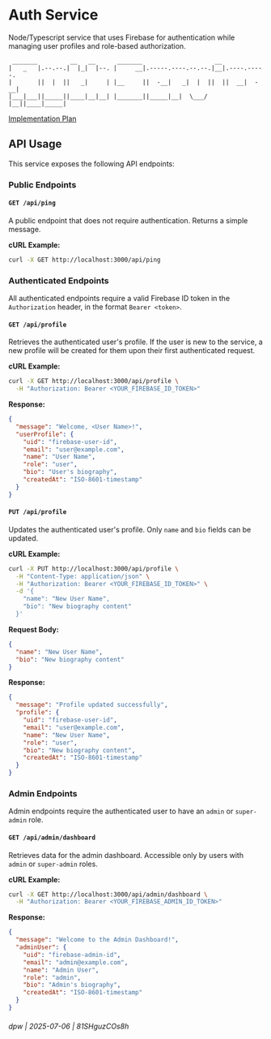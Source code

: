 # Auth Service

Node/Typescript service that uses Firebase for authentication while managing user profiles and role-based authorization.

```
 _______         __   __      _______                    __             
|   _   |.--.--.|  |_|  |--. |     __|.-----.----.--.--.|__|.----.-----.
|       ||  |  ||   _|     | |__     ||  -__|   _|  |  ||  ||  __|  -__|
|___|___||_____||____|__|__| |_______||_____|__|  \___/ |__||____|_____|
```

[Implementation Plan](https://aistudio.google.com/app/prompts/1LzX-RFOvT6lvmbSHu1FoiY3bRnD2NFAC)

## API Usage

This service exposes the following API endpoints:

### Public Endpoints

#### `GET /api/ping`
A public endpoint that does not require authentication. Returns a simple message.

**cURL Example:**
```bash
curl -X GET http://localhost:3000/api/ping
```

### Authenticated Endpoints

All authenticated endpoints require a valid Firebase ID token in the `Authorization` header, in the format `Bearer <token>`.

#### `GET /api/profile`
Retrieves the authenticated user's profile. If the user is new to the service, a new profile will be created for them upon their first authenticated request.

**cURL Example:**
```bash
curl -X GET http://localhost:3000/api/profile \
  -H "Authorization: Bearer <YOUR_FIREBASE_ID_TOKEN>"
```

**Response:**
```json
{
  "message": "Welcome, <User Name>!",
  "userProfile": {
    "uid": "firebase-user-id",
    "email": "user@example.com",
    "name": "User Name",
    "role": "user",
    "bio": "User's biography",
    "createdAt": "ISO-8601-timestamp"
  }
}
```

#### `PUT /api/profile`
Updates the authenticated user's profile. Only `name` and `bio` fields can be updated.

**cURL Example:**
```bash
curl -X PUT http://localhost:3000/api/profile \
  -H "Content-Type: application/json" \
  -H "Authorization: Bearer <YOUR_FIREBASE_ID_TOKEN>" \
  -d '{
    "name": "New User Name",
    "bio": "New biography content"
  }'
```

**Request Body:**
```json
{
  "name": "New User Name",
  "bio": "New biography content"
}
```

**Response:**
```json
{
  "message": "Profile updated successfully",
  "profile": {
    "uid": "firebase-user-id",
    "email": "user@example.com",
    "name": "New User Name",
    "role": "user",
    "bio": "New biography content",
    "createdAt": "ISO-8601-timestamp"
  }
}
```

### Admin Endpoints

Admin endpoints require the authenticated user to have an `admin` or `super-admin` role.

#### `GET /api/admin/dashboard`
Retrieves data for the admin dashboard. Accessible only by users with `admin` or `super-admin` roles.

**cURL Example:**
```bash
curl -X GET http://localhost:3000/api/admin/dashboard \
  -H "Authorization: Bearer <YOUR_FIREBASE_ADMIN_ID_TOKEN>"
```

**Response:**
```json
{
  "message": "Welcome to the Admin Dashboard!",
  "adminUser": {
    "uid": "firebase-admin-id",
    "email": "admin@example.com",
    "name": "Admin User",
    "role": "admin",
    "bio": "Admin's biography",
    "createdAt": "ISO-8601-timestamp"
  }
}
```




###### dpw | 2025-07-06 | 81SHguzCOs8h

